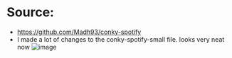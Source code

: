 # Source:
- https://github.com/Madh93/conky-spotify 
- I made a lot of changes to the conky-spotify-small file. looks very neat now
  ![image](https://github.com/user-attachments/assets/e9c748a2-3637-4c9a-a396-1581b56e692d)
